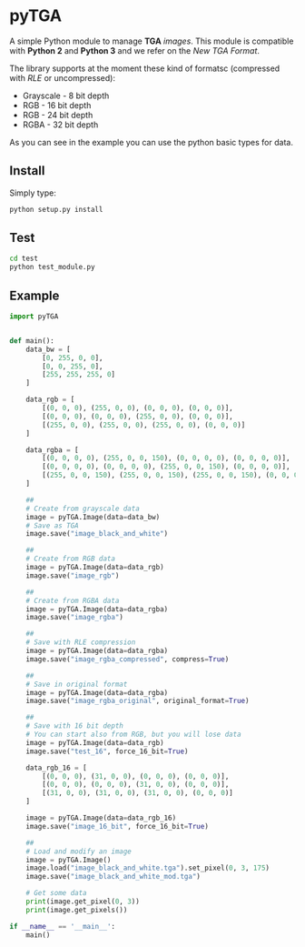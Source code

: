 # pyTGA
A simple Python module to manage **TGA** *images*. This module is compatible with **Python 2** and **Python 3** and we refer on the *New TGA Format*.

The library supports at the moment these kind of formatsc (compressed with *RLE* or uncompressed):

* Grayscale - 8 bit depth
* RGB - 16 bit depth
* RGB - 24 bit depth
* RGBA - 32 bit depth

As you can see in the example you can use the python basic types for data.

## Install

Simply type:
```bash
python setup.py install
```

## Test

```bash
cd test
python test_module.py
```

## Example

```python
import pyTGA


def main():
    data_bw = [
        [0, 255, 0, 0],
        [0, 0, 255, 0],
        [255, 255, 255, 0]
    ]

    data_rgb = [
        [(0, 0, 0), (255, 0, 0), (0, 0, 0), (0, 0, 0)],
        [(0, 0, 0), (0, 0, 0), (255, 0, 0), (0, 0, 0)],
        [(255, 0, 0), (255, 0, 0), (255, 0, 0), (0, 0, 0)]
    ]

    data_rgba = [
        [(0, 0, 0, 0), (255, 0, 0, 150), (0, 0, 0, 0), (0, 0, 0, 0)],
        [(0, 0, 0, 0), (0, 0, 0, 0), (255, 0, 0, 150), (0, 0, 0, 0)],
        [(255, 0, 0, 150), (255, 0, 0, 150), (255, 0, 0, 150), (0, 0, 0, 0)]
    ]

    ##
    # Create from grayscale data
    image = pyTGA.Image(data=data_bw)
    # Save as TGA
    image.save("image_black_and_white")

    ##
    # Create from RGB data
    image = pyTGA.Image(data=data_rgb)
    image.save("image_rgb")

    ##
    # Create from RGBA data
    image = pyTGA.Image(data=data_rgba)
    image.save("image_rgba")

    ##
    # Save with RLE compression
    image = pyTGA.Image(data=data_rgba)
    image.save("image_rgba_compressed", compress=True)

    ##
    # Save in original format
    image = pyTGA.Image(data=data_rgba)
    image.save("image_rgba_original", original_format=True)

    ##
    # Save with 16 bit depth
    # You can start also from RGB, but you will lose data
    image = pyTGA.Image(data=data_rgb)
    image.save("test_16", force_16_bit=True)

    data_rgb_16 = [
        [(0, 0, 0), (31, 0, 0), (0, 0, 0), (0, 0, 0)],
        [(0, 0, 0), (0, 0, 0), (31, 0, 0), (0, 0, 0)],
        [(31, 0, 0), (31, 0, 0), (31, 0, 0), (0, 0, 0)]
    ]

    image = pyTGA.Image(data=data_rgb_16)
    image.save("image_16_bit", force_16_bit=True)

    ##
    # Load and modify an image
    image = pyTGA.Image()
    image.load("image_black_and_white.tga").set_pixel(0, 3, 175)
    image.save("image_black_and_white_mod.tga")

    # Get some data
    print(image.get_pixel(0, 3))
    print(image.get_pixels())

if __name__ == '__main__':
    main()
```
